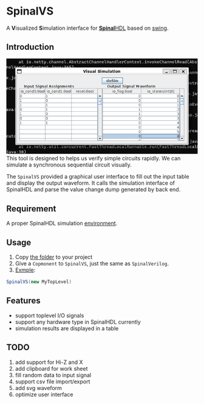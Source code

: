 # SpinalVS
A **V**isualized **S**imulation interface for [**Spinal**HDL](https://index.scala-lang.org/spinalhdl/spinalhdl) based on [swing](https://index.scala-lang.org/scala/scala-swing).
## Introduction
![gui](gui.png)
This tool is designed to helps us verify simple circuits rapidly. 
We can simulate a synchronous sequential circuit visually.

The `SpinalVS` provided a graphical user interface to fill out the input table and display the output waveform.
It calls the simulation interface of SpinalHDL and parse the value change dump generated by back end.
## Requirement
A proper SpinalHDL simulation [environment](https://spinalhdl.github.io/SpinalDoc-RTD/master/SpinalHDL/Simulation/install/Verilator.html).
## Usage
1. Copy [the folder](./src/main/scala/spinalvs) to your project
2. Give a `Copmonent` to `SpinalVS`, just the same as `SpinalVerilog`.
3. [Exmple](./src/main/scala/MyTopLevel.scala#26):
```scala
SpinalVS(new MyTopLevel)
```
## Features
- support toplevel I/O signals
- support any hardware type in SpinalHDL currently
- simulation results are displayed in a table
## TODO
1. add support for Hi-Z and X
2. add clipboard for work sheet
3. fill random data to input signal
4. support csv file import/export 
5. add svg waveform
6. optimize user interface
